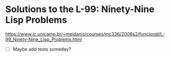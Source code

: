 # Solutions to the L-99: Ninety-Nine Lisp Problems

https://www.ic.unicamp.br/~meidanis/courses/mc336/2006s2/funcional/L-99_Ninety-Nine_Lisp_Problems.html


* [ ] Maybe add tests someday?
